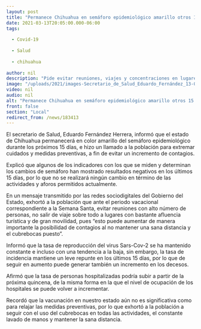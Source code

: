 ```yaml
---
layout: post
title: "Permanece Chihuahua en semáforo epidemiológico amarillo otros 15 días"
date: 2021-03-13T20:05:00.000-06:00
tags:
  
  - Covid-19
  
  - Salud
  
  - chihuahua
  
author: nil
description: "Pide evitar reuniones, viajes y concentraciones en lugares turísticos por el periodo vacacional correspondiente a la Semana Santa"
image: "/uploads/2021/images-Secretario_de_Salud_Eduardo_Fernández_13-03-2021_1.jpeg"
video: nil
audio: nil
alt: "Permanece Chihuahua en semáforo epidemiológico amarillo otros 15 días"
front: false
section: "Local"
redirect_from: /news/183413
---
```


El secretario de Salud, Eduardo Fernández Herrera, informó que el estado de Chihuahua permanecerá en color amarillo del semáforo epidemiológico durante los próximos 15 días, e hizo un llamado a la población para extremar cuidados y medidas preventivas, a fin de evitar un incremento de contagios.

Explicó que algunos de los indicadores con los que se miden y determinan los cambios de semáforo han mostrado resultados negativos en los últimos 15 días, por lo que no se realizará ningún cambio en término de las actividades y aforos permitidos actualmente.

En un mensaje transmitido por las redes sociodigitales del Gobierno del Estado, exhortó a la población que ante el periodo vacacional correspondiente a la Semana Santa, evitar reuniones con alto número de personas, no salir de viaje sobre todo a lugares con bastante afluencia turística y de gran movilidad, pues “esto puede aumentar de manera importante la posibilidad de contagios al no mantener una sana distancia y el cubrebocas puesto”.

Informó que la tasa de reproducción del virus Sars-Cov-2 se ha mantenido constante e incluso con una tendencia a la baja, sin embargo, la tasa de incidencia mantiene un leve repunte en los últimos 15 días, por lo que de seguir en aumento puede generar también un incremento en los decesos.

Afirmó que la tasa de personas hospitalizadas podría subir a partir de la próxima quincena, de la misma forma en la que el nivel de ocupación de los hospitales se puede volver a incrementar.

Recordó que la vacunación en nuestro estado aún no es significativa como para relajar las medidas preventivas, por lo que exhortó a la población a seguir con el uso del cubrebocas en todas las actividades, el constante lavado de manos y mantener la sana distancia.